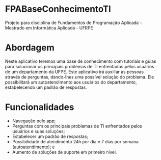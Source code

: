 # FPABaseConhecimentoTI
Projeto para disciplina de Fundamentos de Programação Aplicada - Mestrado em Informática Aplicada - UFRPE

# Abordagem
Neste aplicativo teremos uma base de conhecimento com tutoriais e guias para solucionar os principais problemas de TI enfrentados pelos usuários de um departamento da UFPE. Este aplicativo irá auxiliar as pessoas através de perguntas, dando-lhes uma possível solução do problema. Ele possibilitará um autoatendimento aos usuários do departamento, estabelecendo um padrão de respostas.

# Funcionalidades
* Navegação pelo app;
* Perguntas com os principais problemas de TI enfrentados pelos usuários e suas soluções; 
* Estabelecer um padrão de respostas;
* Possibilidade de atendimento 24h por dia e 7 dias por semana (autoatendimento); e
* Aumento de soluções de suporte em primeiro nível.
